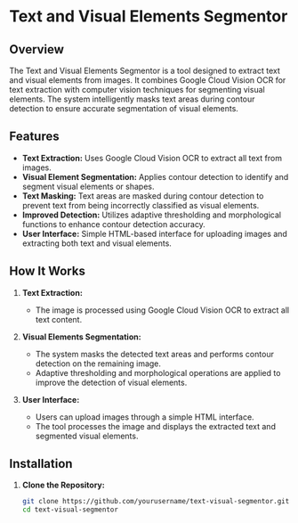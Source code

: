 # Text and Visual Elements Segmentor

## Overview

The Text and Visual Elements Segmentor is a tool designed to extract text and visual elements from images. It combines Google Cloud Vision OCR for text extraction with computer vision techniques for segmenting visual elements. The system intelligently masks text areas during contour detection to ensure accurate segmentation of visual elements.

## Features

- **Text Extraction:** Uses Google Cloud Vision OCR to extract all text from images.
- **Visual Element Segmentation:** Applies contour detection to identify and segment visual elements or shapes.
- **Text Masking:** Text areas are masked during contour detection to prevent text from being incorrectly classified as visual elements.
- **Improved Detection:** Utilizes adaptive thresholding and morphological functions to enhance contour detection accuracy.
- **User Interface:** Simple HTML-based interface for uploading images and extracting both text and visual elements.

## How It Works

1. **Text Extraction:**
   - The image is processed using Google Cloud Vision OCR to extract all text content.
   
2. **Visual Elements Segmentation:**
   - The system masks the detected text areas and performs contour detection on the remaining image.
   - Adaptive thresholding and morphological operations are applied to improve the detection of visual elements.

3. **User Interface:**
   - Users can upload images through a simple HTML interface.
   - The tool processes the image and displays the extracted text and segmented visual elements.

## Installation

1. **Clone the Repository:**
   ```bash
   git clone https://github.com/yourusername/text-visual-segmentor.git
   cd text-visual-segmentor

